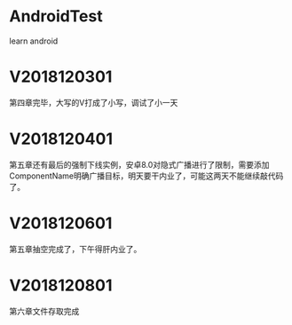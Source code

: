 # AndroidTest
learn android

# V2018120301
第四章完毕，大写的V打成了小写，调试了小一天

# V2018120401
第五章还有最后的强制下线实例，安卓8.0对隐式广播进行了限制，需要添加ComponentName明确广播目标，明天要干内业了，可能这两天不能继续敲代码了。

# V2018120601
第五章抽空完成了，下午得肝内业了。

# V2018120801
第六章文件存取完成